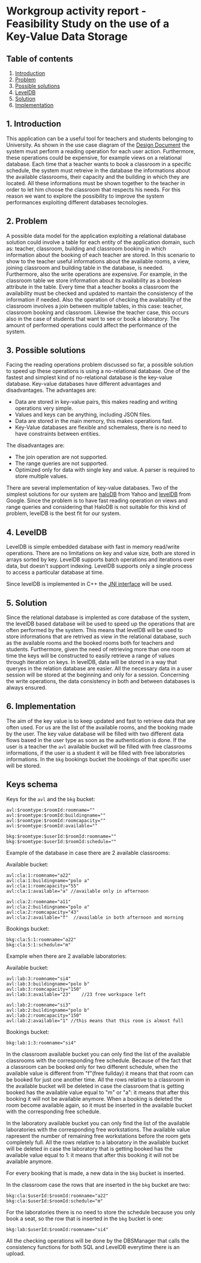 # Workgroup activity report - Feasibility Study on the use of a Key-Value Data Storage

## Table of contents
1. [Introduction](#1-introduction)
2. [Problem](#2-problem)
3. [Possible solutions](#3-possible-solutions)
4. [LevelDB](#4-levelDB)
5. [Solution](#5-solution)
6. [Implementation](#6-implementation)


## 1. Introduction
This application can be a useful tool for teachers and students belonging to University. As shown in the use case diagram of the [Design Document](./Design.md) the system must perform a reading operation for each user action. Furthermore, these operations could be expensive, for example views on a relational database. Each time that a teacher wants to book a classroom in a specific schedule, the system must retreive in the database the informations about the available classrooms, their capacity and the building in which they are located. All these informations must be shown together to the teacher in order to let him choose the classroom that respects his needs. 
For this reason we want to explore the possibility to improve the system performances exploiting different databases tecnologies.

## 2. Problem
A possible data model for the application exploiting a relational database solution could involve a table for each entity of the application domain, such as: teacher, classroom, building and classroom booking in which information about the booking of each teacher are stored. In this scenario to show to the teacher useful informations about the available rooms, a view, joining classroom and building table in the database, is needed. Furthermore, also the write operations are expensive. For example, in the classroom table we store information about its availability as a boolean attribute in the table. Every time that a teacher books a classroom the availability must be checked and updated to mantain the consistency of the information if needed. Also the operation of checking the availability of the classroom involves a join between multiple tables, in this case: teacher, classroom booking and classroom. Likewise the teacher case, this occurs also in the case of students that want to see or book a laboratory. The amount of performed operations could affect the performance of the system.

## 3. Possible solutions
Facing the reading operations problem discussed so far, a possible solution to speed up these operations is using a no-relational database. One of the fastest and simplest kind of no-relational database is the key-value database. Key-value databases have different advantages and disadvantages.
The advantages are:
- Data are stored in key-value pairs, this makes reading and writing operations very simple.
- Values and keys can be anything, including JSON files.
- Data are stored in the main memory, this makes operations fast.
- Key-Value databases are flexible and schemaless, there is no need to have constraints between entities.

The disadvantages are:
- The join operation are not supported.
- The range queries are not supported.
- Optimized only for data with single key and value. A parser is required to store multiple values.

There are several implementation of key-value databases. Two of the simplest solutions for our system are [haloDB](https://github.com/yahoo/HaloDB) from Yahoo and [levelDB](https://github.com/google/leveldb) from Google. Since the problem is to have fast reading operation on views and range queries and considering that HaloDB is not suitable for this kind of problem, levelDB is the best fit for our system.

## 4. LevelDB

LevelDB is simple embedded database with fast in memory read/write operations. There are no limitations on key and value size, both are stored in arrays sorted by key. LevelDB supports batch operations and iterations over data, but doesn't support indexing. LevelDB supports only a single process to access a particular database at time.

Since levelDB is implemented in C++ the [JNI interface](https://github.com/fusesource/leveldbjni) will be used.

## 5. Solution
Since the relational database is implented as core database of the system, the levelDB based database will be used to speed up the operations that are often performed by the system. This means that levelDB will be used to store informations that are retrived as view in the relational database, such as the available rooms and the booked rooms both for teachers and students. Furthermore, given the need of retrieving more than one room at time the keys will be constructed to easily retrieve a range of values through iteration on keys. In levelDB, data will be stored in a way that queryes in the relation database are easier. All the necessary data in a user session will be stored at the beginning and only for a session. Concerning the write operations, the data consistency in both and between databases is always ensured.

## 6. Implementation
The aim of the key value is to keep updated and fast to retrieve data that are often used. For us are the list of the available rooms, and the booking made by the user.
The key value database will be filled with two different data flows based in the user type as soon as the authentication is done. If the user is a teacher the `avl` available bucket will be filled with free classrooms informations, if the user is a student it will be filled with free laboratories informations. 
In the `bkg` bookings bucket the bookings of that specific user will be stored.


Keys schema
--
Keys for the `avl` and the `bkg` bucket:
````
avl:$roomtype:$roomId:roomname=""
avl:$roomtype:$roomId:buildingname=""
avl:$roomtype:$roomId:roomcapacity=""
avl:$roomtype:$roomId:available=""
````
````
bkg:$roomtype:$userId:$roomId:roomname=""
bkg:$roomtype:$userId:$roomId:schedule=""
````

Example of the database in case there are 2 available classrooms:

Available bucket:

````
avl:cla:1:roomname="a22"
avl:cla:1:buildingname="polo a"
avl:cla:1:roomcapacity="55"
avl:cla:1:available="a"	//available only in afternoon

avl:cla:2:roomname="a11"
avl:cla:2:buildingname="polo a"
avl:cla:2:roomcapacity="43"
avl:cla:2:available="f"  //available in both afternoon and morning
````
Bookings bucket:
````
bkg:cla:5:1:roomname="a22"
bkg:cla:5:1:schedule="m"
````

Example when there are 2 available laboratories:

Available bucket:
````
avl:lab:3:roomname="si4"
avl:lab:3:buildingname="polo b"
avl:lab:3:roomcapacity="150"
avl:lab:3:available="23"    //23 free workspace left

avl:lab:2:roomname="si3"
avl:lab:2:buildingname="polo b"
avl:lab:2:roomcapacity="150"
avl:lab:2:available="1" //this means that this room is almost full
````
Bookings bucket:
````
bkg:lab:1:3:roomname="si4"
````
In the classroom available bucket you can only find the list of the available classrooms with the corresponding free schedule. Because of the fact that a classroom can be booked only for two different schedule, when the available value is different from "f"(free fullday) it means that that room can be booked for just one another time.
All the rows relative to a classroom in the available bucket will be deleted in case the classroom that is getting booked has the available value equal to "m" or "a": it means that after this booking it will not be available anymore.
When a booking is deleted the room become available again, so it must be inserted in the available bucket with the corresponding free schedule.

In the laboratory available bucket you can only find the list of the available laboratories with the corresponding free workstations. The available value rapresent the number of remaining free workstations before the room gets completely full.
All the rows relative to a laboratory in the available bucket will be deleted in case the laboratory that is getting booked has the available value equal to 1: it means that after this booking it will not be available anymore.

For every booking that is made, a new data in the `bkg` bucket is inserted.

In the classroom case the rows that are inserted in the `bkg` bucket are two:
````
bkg:cla:$userId:$roomId:roomname="a22"
bkg:cla:$userId:$roomId:schedule="m"
````
For the laboratories there is no need to store the schedule because you only book a seat, so the row that is inserted in the `bkg` bucket is one:
````
bkg:lab:$userId:$roomId:roomname="si4"
````

All the checking operations will be done by the DBSManager that calls the consistency functions for both SQL and LevelDB everytime there is an upload.
